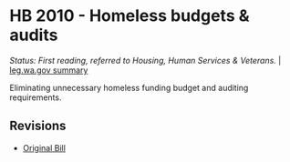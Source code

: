 # HB 2010 - Homeless budgets & audits
*Status: First reading, referred to Housing, Human Services & Veterans.* | [leg.wa.gov summary](https://app.leg.wa.gov/billsummary?BillNumber=2010&Year=2021)

Eliminating unnecessary homeless funding budget and auditing requirements.

## Revisions
* [Original Bill](1/)